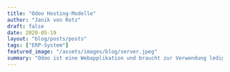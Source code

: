 ```yaml
---
title: "Odoo Hosting-Modelle"
author: "Janik von Rotz"
draft: false
date: 2020-05-19
layout: "blog/posts/posts"
tags: ["ERP-System"]
featured_image: "/assets/images/blog/server.jpeg"
summary: "Odoo ist eine Webapplikation und braucht zur Verwendung lediglich den Browser. Damit Odoo in Betrieb genommen werden kann, muss eine Installation des Odoo Server gehostet werden. Der Odoo Server kann a..."
---
```



